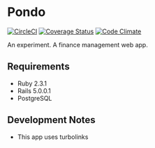 Pondo
=====

[![CircleCI](https://circleci.com/gh/asartalo/pondo.svg?style=svg)](https://circleci.com/gh/asartalo/pondo)
[![Coverage Status](https://coveralls.io/repos/github/asartalo/pondo/badge.svg?branch=master)](https://coveralls.io/github/asartalo/pondo?branch=master)
[![Code Climate](https://codeclimate.com/github/asartalo/pondo/badges/gpa.svg)](https://codeclimate.com/github/asartalo/pondo)

An experiment. A finance management web app.

Requirements
------------

- Ruby 2.3.1
- Rails 5.0.0.1
- PostgreSQL

Development Notes
-----------------
- This app uses turbolinks
